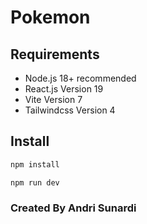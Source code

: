 # Pokemon

## Requirements

- Node.js 18+ recommended
- React.js Version 19
- Vite Version 7
- Tailwindcss Version 4

## Install

```bash
npm install

npm run dev
```

### Created By Andri Sunardi
